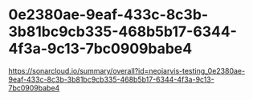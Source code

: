 # 0e2380ae-9eaf-433c-8c3b-3b81bc9cb335-468b5b17-6344-4f3a-9c13-7bc0909babe4
https://sonarcloud.io/summary/overall?id=neojarvis-testing_0e2380ae-9eaf-433c-8c3b-3b81bc9cb335-468b5b17-6344-4f3a-9c13-7bc0909babe4
